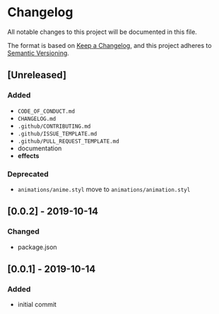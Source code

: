# Changelog
All notable changes to this project will be documented in this file.

The format is based on [Keep a Changelog](https://keepachangelog.com/en/1.0.0/),
and this project adheres to [Semantic Versioning](https://semver.org/spec/v2.0.0.html).

## [Unreleased]
### Added
- `CODE_OF_CONDUCT.md`
- `CHANGELOG.md`
- `.github/CONTRIBUTING.md`
- `.github/ISSUE_TEMPLATE.md`
- `.github/PULL_REQUEST_TEMPLATE.md`
- documentation
- **effects**
### Deprecated
- `animations/anime.styl` move to `animations/animation.styl`

## [0.0.2] - 2019-10-14
### Changed
- package.json

## [0.0.1] - 2019-10-14
### Added
- initial commit
